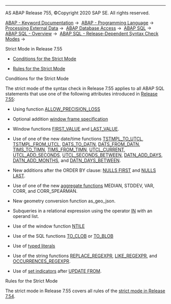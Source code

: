   

* * *

AS ABAP Release 755, ©Copyright 2020 SAP SE. All rights reserved.

[ABAP - Keyword Documentation](https://help.sap.com/doc/abapdocu_755_index_htm/7.55/en-US/abenabap.htm) →  [ABAP - Programming Language](https://help.sap.com/doc/abapdocu_755_index_htm/7.55/en-US/abenabap_reference.htm) →  [Processing External Data](https://help.sap.com/doc/abapdocu_755_index_htm/7.55/en-US/abenabap_language_external_data.htm) →  [ABAP Database Access](https://help.sap.com/doc/abapdocu_755_index_htm/7.55/en-US/abenabap_sql.htm) →  [ABAP SQL](https://help.sap.com/doc/abapdocu_755_index_htm/7.55/en-US/abenopensql.htm) →  [ABAP SQL - Overview](https://help.sap.com/doc/abapdocu_755_index_htm/7.55/en-US/abenopen_sql_oview.htm) →  [ABAP SQL - Release-Dependent Syntax Check Modes](https://help.sap.com/doc/abapdocu_755_index_htm/7.55/en-US/abenopensql_strict_modes.htm) → 

Strict Mode in Release 7.55

-   [Conditions for the Strict Mode](#@@ITOC@@ABENOPENSQL_STRICT_MODE_755_1)

-   [Rules for the Strict Mode](#@@ITOC@@ABENOPENSQL_STRICT_MODE_755_2)

Conditions for the Strict Mode

The strict mode of the syntax check in Release 7.55 applies to all ABAP SQL statements that use one of the following attributes introduced in [Release 7.55](https://help.sap.com/doc/abapdocu_755_index_htm/7.55/en-US/abennews-755-abap_sql.htm):

-   Using function [ALLOW\_PRECISION\_LOSS](https://help.sap.com/doc/abapdocu_755_index_htm/7.55/en-US/abapselect_allow_precision_loss.htm)

-   Optional addition [window frame specification](https://help.sap.com/doc/abapdocu_755_index_htm/7.55/en-US/abapselect_over.htm)

-   Window functions [FIRST\_VALUE](https://help.sap.com/doc/abapdocu_755_index_htm/7.55/en-US/abensql_win_func.htm) and [LAST\_VALUE](https://help.sap.com/doc/abapdocu_755_index_htm/7.55/en-US/abensql_win_func.htm).

-   Use of one of the new date/time functions [TSTMPL\_TO\_UTCL](https://help.sap.com/doc/abapdocu_755_index_htm/7.55/en-US/abensql_date_time_conversions.htm), [TSTMPL\_FROM\_UTCL](https://help.sap.com/doc/abapdocu_755_index_htm/7.55/en-US/abensql_date_time_conversions.htm), [DATS\_TO\_DATN](https://help.sap.com/doc/abapdocu_755_index_htm/7.55/en-US/abensql_date_time_conversions.htm), [DATS\_FROM\_DATN](https://help.sap.com/doc/abapdocu_755_index_htm/7.55/en-US/abensql_date_time_conversions.htm), [TIMS\_TO\_TIMN](https://help.sap.com/doc/abapdocu_755_index_htm/7.55/en-US/abensql_date_time_conversions.htm), [TIMS\_FROM\_TIMN](https://help.sap.com/doc/abapdocu_755_index_htm/7.55/en-US/abensql_date_time_conversions.htm), [UTCL\_CURRENT](https://help.sap.com/doc/abapdocu_755_index_htm/7.55/en-US/abensql_timestamp_func.htm), [UTCL\_ADD\_SECONDS](https://help.sap.com/doc/abapdocu_755_index_htm/7.55/en-US/abensql_timestamp_func.htm), [UTCL\_SECONDS\_BETWEEN](https://help.sap.com/doc/abapdocu_755_index_htm/7.55/en-US/abensql_timestamp_func.htm), [DATN\_ADD\_DAYS](https://help.sap.com/doc/abapdocu_755_index_htm/7.55/en-US/abensql_date_func.htm), [DATN\_ADD\_MONTHS](https://help.sap.com/doc/abapdocu_755_index_htm/7.55/en-US/abensql_date_func.htm), and [DATN\_DAYS\_BETWEEN](https://help.sap.com/doc/abapdocu_755_index_htm/7.55/en-US/abensql_date_func.htm).

-   New additions after the ORDER BY clause: [NULLS FIRST](https://help.sap.com/doc/abapdocu_755_index_htm/7.55/en-US/abaporderby_clause.htm) and [NULLS LAST](https://help.sap.com/doc/abapdocu_755_index_htm/7.55/en-US/abaporderby_clause.htm).

-   Use of one of the new [aggregate functions](https://help.sap.com/doc/abapdocu_755_index_htm/7.55/en-US/abensql_agg_func.htm) MEDIAN, STDDEV, VAR, CORR, and CORR\_SPEARMAN.

-   New geometry conversion function as\_geo\_json.

-   Subqueries in a relational expression using the operator [IN](https://help.sap.com/doc/abapdocu_755_index_htm/7.55/en-US/abenwhere_logexp_list_in.htm) with an operand list.

-   Use of the window function [NTILE](https://help.sap.com/doc/abapdocu_755_index_htm/7.55/en-US/abensql_win_func.htm)

-   Use of the SQL functions [TO\_CLOB](https://help.sap.com/doc/abapdocu_755_index_htm/7.55/en-US/abensql_type_conv_func.htm) or [TO\_BLOB](https://help.sap.com/doc/abapdocu_755_index_htm/7.55/en-US/abensql_type_conv_func.htm)

-   Use of [typed literals](https://help.sap.com/doc/abapdocu_755_index_htm/7.55/en-US/abenabap_sql_typed_literals.htm)

-   Use of the string functions [REPLACE\_REGEXPR](https://help.sap.com/doc/abapdocu_755_index_htm/7.55/en-US/abensql_string_func.htm), [LIKE\_REGEXPR](https://help.sap.com/doc/abapdocu_755_index_htm/7.55/en-US/abensql_string_func.htm), and [OCCURRENCES\_REGEXPR](https://help.sap.com/doc/abapdocu_755_index_htm/7.55/en-US/abensql_string_func.htm).

-   Use of [set indicators](https://help.sap.com/doc/abapdocu_755_index_htm/7.55/en-US/abapupdate_set_indicator.htm) after [UPDATE FROM](https://help.sap.com/doc/abapdocu_755_index_htm/7.55/en-US/abapupdate_source.htm).

Rules for the Strict Mode

The strict mode in Release 7.55 covers all rules of the [strict mode in Release 7.54](https://help.sap.com/doc/abapdocu_755_index_htm/7.55/en-US/abenopensql_strict_mode_754.htm).
